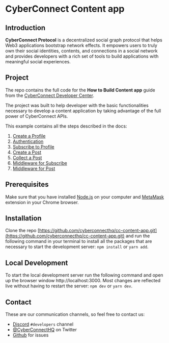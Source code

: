 # CyberConnect Content app

## Introduction

**CyberConnect Protocol** is a decentralized social graph protocol that helps Web3 applications bootstrap network effects. It empowers users to truly own their social identities, contents, and connections in a social network and provides developers with a rich set of tools to build applications with meaningful social experiences.

## Project

The repo contains the full code for the **How to Build Content app** guide from the [CyberConnect Developer Center](https://docs.cyberconnect.me/).

The project was built to help developer with the basic functionalities necessary to develop a content application by taking advantage of the full power of CyberConnect APIs.

This example contains all the steps described in the docs:

1. [Create a Profile](https://docs.cyberconnect.me/how-to/build-content-app/create-a-profile)
2. [Authentication](https://docs.cyberconnect.me/how-to/build-content-app/authentication)
3. [Subscribe to Profile](https://docs.cyberconnect.me/how-to/build-content-app/subscribe-to-profile)
4. [Create a Post](https://docs.cyberconnect.me/how-to/build-content-app/create-a-post)
5. [Collect a Post](https://docs.cyberconnect.me/how-to/build-content-app/collect-a-post)
6. [Middleware for Subscribe](https://docs.cyberconnect.me/how-to/build-content-app/middleware-for-subscribe)
7. [Middleware for Post](https://docs.cyberconnect.me/how-to/build-content-app/middleware-for-post)

## Prerequisites

Make sure that you have installed [Node.js](https://nodejs.org/en/download/) on your computer and [MetaMask](https://metamask.io/) extension in your Chrome browser.

## Installation

Clone the repo [https://github.com/cyberconnecthq/cc-content-app.git](https://github.com/cyberconnecthq/cc-content-app.git) and run the following command in your terminal to install all the packages that are necessary to start the development server: `npm install` or `yarn add`.

## Local Development

To start the local development server run the following command and open up the browser window http://localhost:3000. Most changes are reflected live without having to restart the server: `npm dev` or `yarn dev`.

## Contact

These are our communication channels, so feel free to contact us:

-   [Discord](https://discord.com/invite/cUc8VRGmPs) `#developers` channel
-   [@CyberConnectHQ](https://twitter.com/CyberConnectHQ) on Twitter
-   [Github](https://github.com/cyberconnecthq/build-nft-sbt-guide/issues) for issues

